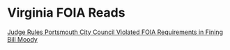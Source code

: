 # Virginia FOIA Reads  
[Judge Rules Portsmouth City Council Violated FOIA Requirements in Fining Bill Moody](http://www.13newsnow.com/news/local/mycity/portsmouth/judge-rules-portsmouth-city-council-violated-foia-requirements-in-fining-bill-moody/257360640)  
